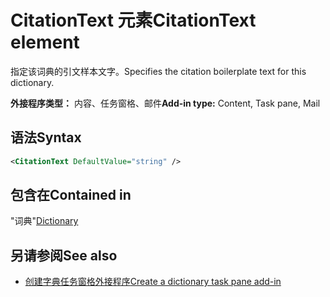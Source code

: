 # <a name="citationtext-element"></a><span data-ttu-id="60b02-101">CitationText 元素</span><span class="sxs-lookup"><span data-stu-id="60b02-101">CitationText element</span></span>

<span data-ttu-id="60b02-102">指定该词典的引文样本文字。</span><span class="sxs-lookup"><span data-stu-id="60b02-102">Specifies the citation boilerplate text for this dictionary.</span></span>

<span data-ttu-id="60b02-103">**外接程序类型：** 内容、任务窗格、邮件</span><span class="sxs-lookup"><span data-stu-id="60b02-103">**Add-in type:** Content, Task pane, Mail</span></span>

## <a name="syntax"></a><span data-ttu-id="60b02-104">语法</span><span class="sxs-lookup"><span data-stu-id="60b02-104">Syntax</span></span>

```XML
<CitationText DefaultValue="string" />
```

## <a name="contained-in"></a><span data-ttu-id="60b02-105">包含在</span><span class="sxs-lookup"><span data-stu-id="60b02-105">Contained in</span></span>

<span data-ttu-id="60b02-106">"词典"</span><span class="sxs-lookup"><span data-stu-id="60b02-106">[Dictionary](dictionary.md)</span></span>

## <a name="see-also"></a><span data-ttu-id="60b02-107">另请参阅</span><span class="sxs-lookup"><span data-stu-id="60b02-107">See also</span></span>

- [<span data-ttu-id="60b02-108">创建字典任务窗格外接程序</span><span class="sxs-lookup"><span data-stu-id="60b02-108">Create a dictionary task pane add-in</span></span>](https://docs.microsoft.com/office/dev/add-ins/word/dictionary-task-pane-add-ins)
